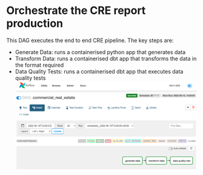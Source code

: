# Orchestrate the CRE report production
This DAG executes the end to end CRE pipeline.
The key steps are:
* Generate Data: runs a containerised python app that generates data
* Transform Data: runs a containerised dbt app that transforms the data in the format required
* Data Quality Tests: runs a containerised dbt app that executes data quality tests
![image](images/cre-airflow.png)